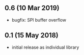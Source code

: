 ## 0.6 (10 Mar 2019)
- bugfix: SPI buffer overflow

## 0.1 (15 May 2018)
- initial release as individual library

